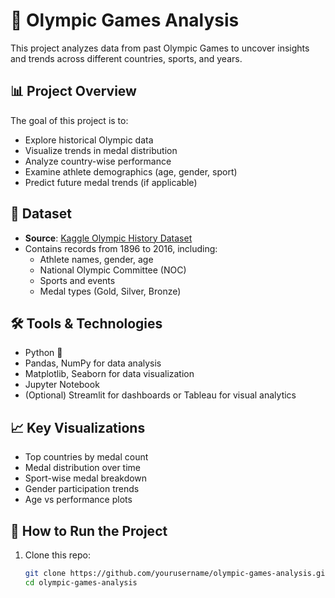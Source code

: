 # 🏅 Olympic Games Analysis

This project analyzes data from past Olympic Games to uncover insights and trends across different countries, sports, and years.

## 📊 Project Overview

The goal of this project is to:

- Explore historical Olympic data
- Visualize trends in medal distribution
- Analyze country-wise performance
- Examine athlete demographics (age, gender, sport)
- Predict future medal trends (if applicable)

## 📁 Dataset

- **Source**: [Kaggle Olympic History Dataset](https://www.kaggle.com/datasets/heesoo37/120-years-of-olympic-history-athletes-and-results)
- Contains records from 1896 to 2016, including:
  - Athlete names, gender, age
  - National Olympic Committee (NOC)
  - Sports and events
  - Medal types (Gold, Silver, Bronze)

## 🛠️ Tools & Technologies

- Python 🐍
- Pandas, NumPy for data analysis
- Matplotlib, Seaborn for data visualization
- Jupyter Notebook
- (Optional) Streamlit for dashboards or Tableau for visual analytics

## 📈 Key Visualizations

- Top countries by medal count
- Medal distribution over time
- Sport-wise medal breakdown
- Gender participation trends
- Age vs performance plots

## 🚀 How to Run the Project

1. Clone this repo:
   ```bash
   git clone https://github.com/yourusername/olympic-games-analysis.git
   cd olympic-games-analysis
